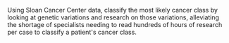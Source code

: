Using Sloan Cancer Center data, classify the most likely cancer class by looking at genetic variations and research on those variations, alleviating the shortage of specialists needing to read hundreds of hours of research per case to classify a patient's cancer class.
